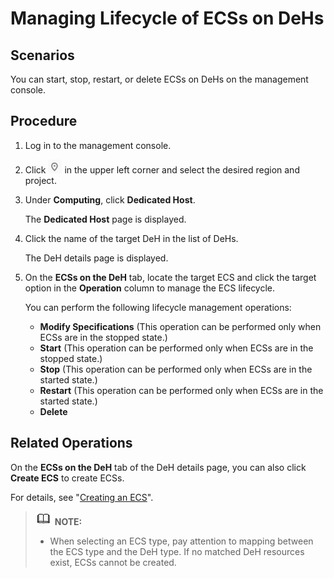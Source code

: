 # Managing Lifecycle of ECSs on DeHs<a name="EN-US_TOPIC_0046800268"></a>

## Scenarios<a name="section3231056202810"></a>

You can start, stop, restart, or delete ECSs on DeHs on the management console.

## Procedure<a name="section1241956132810"></a>

1.  Log in to the management console.
2.  Click  ![](figures/icon-region.png)  in the upper left corner and select the desired region and project.
3.  Under  **Computing**, click  **Dedicated Host**.

    The  **Dedicated Host**  page is displayed.

4.  Click the name of the target DeH in the list of DeHs.

    The DeH details page is displayed.

5.  On the  **ECSs on the DeH**  tab, locate the target ECS and click the target option in the  **Operation**  column to manage the ECS lifecycle.

    You can perform the following lifecycle management operations:

    -   **Modify Specifications**  \(This operation can be performed only when ECSs are in the stopped state.\)
    -   **Start**  \(This operation can be performed only when ECSs are in the stopped state.\)
    -   **Stop**  \(This operation can be performed only when ECSs are in the started state.\)
    -   **Restart**  \(This operation can be performed only when ECSs are in the started state.\)
    -   **Delete**


## Related Operations<a name="section6175746102828"></a>

On the  **ECSs on the DeH**  tab of the DeH details page, you can also click  **Create ECS**  to create ECSs.

For details, see "[Creating an ECS](https://docs.otc.t-systems.com/en-us/usermanual/ecs/en-us_topic_0021831611.html)".

>![](public_sys-resources/icon-note.gif) **NOTE:**   
>-   When selecting an ECS type, pay attention to mapping between the ECS type and the DeH type. If no matched DeH resources exist, ECSs cannot be created.  

